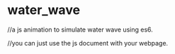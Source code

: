 # water_wave
//a js animation to simulate water wave using es6.

//you can just use the js document with your webpage.
